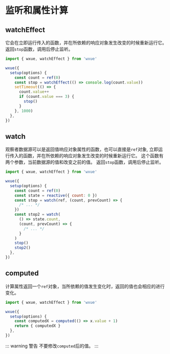 # 监听和属性计算

## watchEffect

它会在立即运行传入的函数，并在所依赖的响应对象发生改变的时候重新运行它。
返回`stop`函数，调用后停止监听。

```javascript
import { wxue, watchEffect } from 'wxue'

wxue({
  setup(options) {
    const count = ref(0)
    const stop = watchEffect(() => console.log(count.value))
    setTimeout(() => {
      count.value++
      if (count.value === 3) {
        stop()
      }
    }, 1000)
  },
})
```

## watch

观察者数据源可以是返回值响应对象属性的函数，也可以直接是`ref`对象,
立即运行传入的函数，并在所依赖的响应对象发生改变的时候重新运行它。
这个函数有两个参数，当前数据源的值和改变之前的值。
返回`stop`函数，调用后停止监听。

```javascript
import { wxue, watchEffect } from 'wxue'

wxue({
  setup(options) {
    const count = ref(0)
    const state = reactive({ count: 0 })
    const stop = watch(ref, (count, prevCount) => {
      /* ... */
    })
    const stop2 = watch(
      () => state.count,
      (count, prevCount) => {
        /* ... */
      }
    )
    stop()
    stop2()
  },
})
```

## computed
计算属性返回一个`ref`对象，当所依赖的值发生变化时，返回的值也会相应的进行变化。
```javascript
import { wxue, watchEffect } from 'wxue'

wxue({
  setup(options) {
    const computedX = computed(() => x.value + 1)
    return { computedX }
  },
})
```
::: warning 警告
不要修改`computed`后的值。
:::
